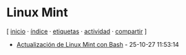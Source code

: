 # Linux Mint
[ [inicio](https://github.com/jucardus/jucardus.github.io/blob/main/index.md) · [índice](https://github.com/jucardus/jucardus.github.io/blob/main/indice.md) · [etiquetas](https://github.com/jucardus/jucardus.github.io/blob/main/etiquetas.md) · [actividad](https://github.com/jucardus/jucardus.github.io/blob/main/actividad.md) · [compartir](https://x.com/intent/tweet?text=Linux+Mint+%E2%80%94+Etiquetas%0A%0A%E2%86%92+https%3A%2F%2Fgithub.com%2Fjucardus%2Fjucardus.github.io%2Fblob%2Fmain%2Fl%2Fi%2Flinux-mint.md%0A%0A%23etiquetas_jucardus) ]

* [Actualización de Linux Mint con Bash](https://github.com/jucardus/jucardus.github.io/blob/main/a/c/t/actualizacion-de-linux-mint-con-bash.md) - 25-10-27 11:53:14